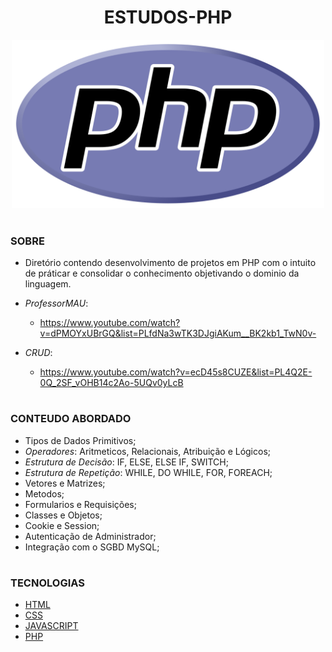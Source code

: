 <h1 align=center>ESTUDOS-PHP</h1>

<p align="center">
  <img src="php.svg" width="500">
</p>

#
### SOBRE

- Diretório contendo desenvolvimento de projetos em PHP com o intuito de práticar e consolidar o conhecimento objetivando o dominio da linguagem.

- *ProfessorMAU*: 
  - https://www.youtube.com/watch?v=dPMOYxUBrGQ&list=PLfdNa3wTK3DJgiAKum__BK2kb1_TwN0v-
- *CRUD*: 
  - https://www.youtube.com/watch?v=ecD45s8CUZE&list=PL4Q2E-0Q_2SF_vOHB14c2Ao-5UQv0yLcB

#
### CONTEUDO ABORDADO

- Tipos de Dados Primitivos;
- *Operadores*: Aritmeticos, Relacionais, Atribuição e Lógicos;
- *Estrutura de Decisão*: IF, ELSE, ELSE IF, SWITCH;
- *Estrutura de Repetição*: WHILE, DO WHILE, FOR, FOREACH;
- Vetores e Matrizes;
- Metodos;
- Formularios e Requisições;
- Classes e Objetos;
- Cookie e Session;
- Autenticação de Administrador;
- Integração com o SGBD MySQL;

#
### TECNOLOGIAS

- [HTML]()
- [CSS]()
- [JAVASCRIPT]()
- [PHP]()
